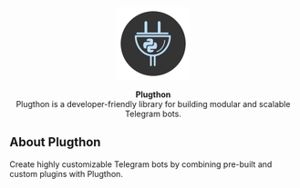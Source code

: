 <p align="center">
<a href="https://github.com/Plugthon/Plugthon"><img src="https://raw.githubusercontent.com/Plugthon/Plugthon/refs/heads/master/assets/plugthon.png" height="128" width="128" alt="Plugthon"/></a>
</p>

<p align="center">
<b>Plugthon</b><br/>
Plugthon is a developer-friendly library for building modular and scalable Telegram bots.
</p>

<h2>About Plugthon</h2>
<p title="Plugthon">Create highly customizable Telegram bots by combining pre-built and custom plugins with Plugthon.</p>